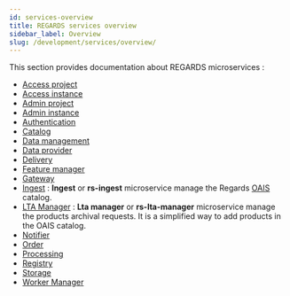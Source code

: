 ```yaml
---
id: services-overview
title: REGARDS services overview
sidebar_label: Overview
slug: /development/services/overview/
---
```


This section provides documentation about REGARDS microservices :

- [Access project](../backend/regards/access/access.md)
- [Access instance](../backend/regards/access/access.md)
- [Admin project](../backend/regards/admin/admin.md)
- [Admin instance](../backend/regards/admin-instance/overview.md)
- [Authentication](../backend/regards/authentication/authentication.md)
- [Catalog](../backend/regards/catalog/catalog.md)
- [Data management](../backend/regards/dam/dam.md)
- [Data provider](../backend/regards/dataprovider/dataprovider.md)
- [Delivery](delivery/delivery-overview.md)
- [Feature manager](../backend/regards/fem/fem.md)
- [Gateway](../backend/regards/gateway/overview.md)
- [Ingest](ingest/overview.md) : **Ingest** or **rs-ingest** microservice manage the
  Regards [OAIS](../appendices/01-oais.md) catalog.
- [LTA Manager](lta-manager/lta-manager.md) : **Lta manager** or **rs-lta-manager** microservice manage the products archival requests. 
  It is a simplified way to add products in the OAIS catalog.
- [Notifier](../backend/regards/notifier/notifier.md)
- [Order](../backend/regards/order/order.md)
- [Processing](../backend/regards/processing/processing.md)
- [Registry](../backend/regards/registry/overview.md)
- [Storage](../backend/regards/storage/storage.md)
- [Worker Manager](../backend/regards/worker-manager/storage.md)